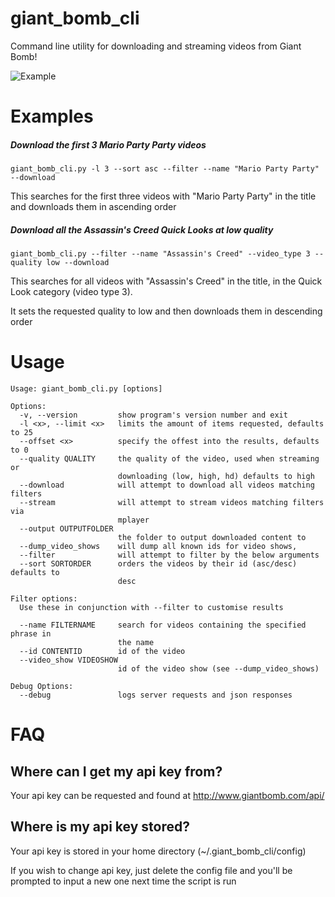 # giant_bomb_cli
Command line utility for downloading and streaming videos from Giant Bomb!

![Example](http://i.imgur.com/IEeJ75N.gif)

# Examples

##### Download the first 3 Mario Party Party videos
```
giant_bomb_cli.py -l 3 --sort asc --filter --name "Mario Party Party" --download
```
This searches for the first three videos with "Mario Party Party" in the title and downloads them in ascending order

##### Download all the Assassin's Creed Quick Looks at low quality
```
giant_bomb_cli.py --filter --name "Assassin's Creed" --video_type 3 --quality low --download
```
This searches for all videos with "Assassin's Creed" in the title, in the Quick Look category (video type 3).

It sets the requested quality to low and then downloads them in descending order

# Usage
```
Usage: giant_bomb_cli.py [options]

Options:
  -v, --version         show program's version number and exit
  -l <x>, --limit <x>   limits the amount of items requested, defaults to 25
  --offset <x>          specify the offest into the results, defaults to 0
  --quality QUALITY     the quality of the video, used when streaming or
                        downloading (low, high, hd) defaults to high
  --download            will attempt to download all videos matching filters
  --stream              will attempt to stream videos matching filters via
                        mplayer
  --output OUTPUTFOLDER
                        the folder to output downloaded content to
  --dump_video_shows    will dump all known ids for video shows,
  --filter              will attempt to filter by the below arguments
  --sort SORTORDER      orders the videos by their id (asc/desc) defaults to
                        desc

Filter options:
  Use these in conjunction with --filter to customise results

  --name FILTERNAME     search for videos containing the specified phrase in
                        the name
  --id CONTENTID        id of the video
  --video_show VIDEOSHOW
                        id of the video show (see --dump_video_shows)

Debug Options:
  --debug               logs server requests and json responses
```


# FAQ

## Where can I get my api key from?
Your api key can be requested and found at http://www.giantbomb.com/api/

## Where is my api key stored?
Your api key is stored in your home directory (~/.giant_bomb_cli/config)

If you wish to change api key, just delete the config file and you'll be prompted to input a new one next time the script is run
